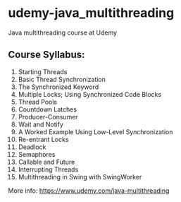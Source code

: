 udemy-java_multithreading
=========================

Java multithreading course at Udemy


Course Syllabus:
---------------
1. Starting Threads
2. Basic Thread Synchronization
3. The Synchronized Keyword
4. Multiple Locks; Using Synchronized Code Blocks
5. Thread Pools
6. Countdown Latches
7. Producer-Consumer
8. Wait and Notify
9. A Worked Example Using Low-Level Synchronization
10. Re-entrant Locks
11. Deadlock
12. Semaphores
13. Callable and Future
14. Interrupting Threads
15. Multithreading in Swing with SwingWorker


More info: https://www.udemy.com/java-multithreading
